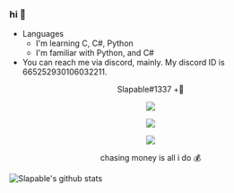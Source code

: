 ### hi 👋

<!--
**appendable/appendable** is a ✨ _special_ ✨ repository because its `README.md` (this file) appears on your GitHub profile.-->

- Languages
  - I'm learning C, C#, Python
  - I'm familiar with Python, and C#
- You can reach me via discord, mainly. My discord ID is 665252930106032211.
<p align="center">
    Slapable#1337 +🌴 
</p>

<p align="center">
  <img src="https://user-images.githubusercontent.com/69834750/105657474-69d26680-5eff-11eb-8e16-59915c91249c.gif" />
</p>

<p align="center">
  <img src="https://github-readme-stats.vercel.app/api/top-langs/?username=slapable&layout=compact" />
</p>

<p align="center">
  <img src="https://github-readme-stats.vercel.app/api?username=slapable&show_icons=true&theme=midnight-purple" />
</p>

<p align="center">
    chasing money is all i do 💰


![Slapable's github stats](https://github-readme-stats.vercel.app/api?username=slapable&theme=radical)


